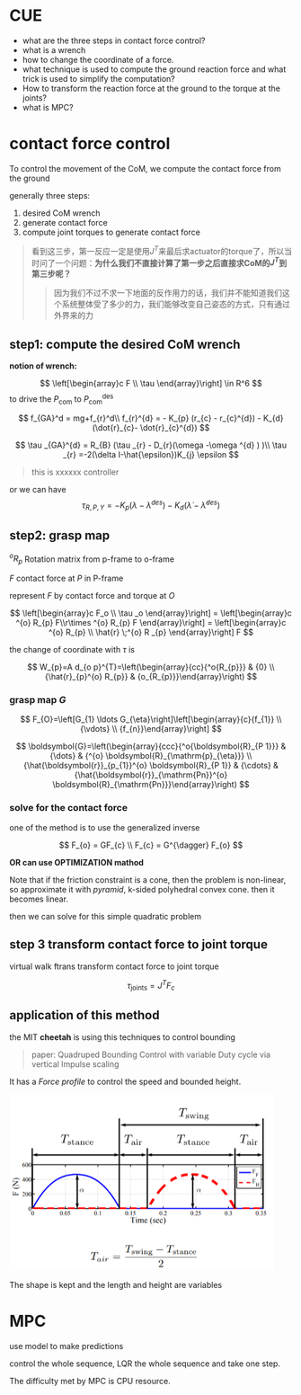 # CUE
- what are the three steps in contact force control?
- what is a wrench
- how to change the coordinate of a force.
- what technique is used to compute the ground reaction force and what trick is used to simplify the computation?
- How to transform the reaction force at the ground to the torque at the joints?
- what is MPC?
# contact force control
 
To control the movement of the CoM, we compute the contact force from the ground

generally three steps:
1. desired CoM wrench
2. generate contact force
3. compute joint torques to generate contact force

> 看到这三步，第一反应一定是使用$J^{T}$来最后求actuator的torque了，所以当时问了一个问题：**为什么我们不直接计算了第一步之后直接求CoM的$J^T$到第三步呢？**
> > 因为我们不过不求一下地面的反作用力的话，我们并不能知道我们这个系统整体受了多少的力，我们能够改变自己姿态的方式，只有通过外界来的力
## step1: compute the desired CoM wrench

**notion of wrench:**

$$
\left[\begin{array}c F \\ \tau  \end{array}\right]  \in  R^6
$$
to drive the $P_{\text{com}}$ to $P_{\text{com}}^{\text{des}}$

$$
f_{GA}^d = mg+f_{r}^d\\
f_{r}^{d} = - K_{p} (r_{c} - r_{c}^{d}) - K_{d}(\dot{r}_{c}- \dot{r}_{c}^{d}) 
$$

$$
\tau _{GA}^{d}  = R_{B} (\tau _{r} - D_{r}(\omega -\omega ^{d} ) )\\
\tau _{r} =-2(\delta I-\hat{\epsilon})K_{j} \epsilon 
$$

> this is xxxxxx controller

or we can have 
$$
\tau _{R,P,Y} = - K_{p} (\lambda - \lambda ^{des} ) - K_{d} (\dot{\lambda } - \dot{\lambda}^{des} )
$$

## step2: grasp map

$^oR_p$ Rotation matrix from p-frame to o-frame

$F$ contact force at $P$ in P-frame

represent $F$ by contact force and torque at $O$

$$
\left[\begin{array}c F_o \\ \tau _o \end{array}\right] 
 = \left[\begin{array}c ^{o} R_{p} F\\r\times ^{o} R_{p} F  \end{array}\right] 
 = \left[\begin{array}c ^{o} R_{p}  \\ \hat{r} \;^{o} R    _{p}  \end{array}\right] F
$$

the change of coordinate with $\tau$ is 

$$
W_{p}=A d_{o p}^{T}=\left(\begin{array}{cc}{^o{R_{p}}} & {0} \\ {\hat{r}_{p}^{o} R_{p}} & {o_{R_{p}}}\end{array}\right)
$$

### **grasp map $G$**
$$
F_{O}=\left[G_{1} \ldots G_{\eta}\right]\left[\begin{array}{c}{f_{1}} \\ {\vdots} \\ {f_{n}}\end{array}\right]
$$

$$
\boldsymbol{G}=\left(\begin{array}{ccc}{^o{\boldsymbol{R}_{P 1}}} & {\dots} & {^{o} \boldsymbol{R}_{\mathrm{p}_{\eta}}} \\ {\hat{\boldsymbol{r}}_{p_{1}}^{o} \boldsymbol{R}_{P 1}} & {\cdots} & {\hat{\boldsymbol{r}}_{\mathrm{Pn}}^{o} \boldsymbol{R}_{\mathrm{Pn}}}\end{array}\right)
$$


### **solve for the contact force**

one of the method is to use the generalized inverse

$$
F_{o} = GF_{c} 
\\
F_{c}  = G^{\dagger} F_{o} 
$$

**OR can use OPTIMIZATION mathod**

Note that if the friction constraint is a cone, then the problem is non-linear, so approximate it with *pyramid*, k-sided polyhedral convex cone. then it becomes linear.

then we can solve for this simple quadratic problem


## step 3 transform contact force to joint torque
virtual walk ftrans transform contact force to joint torque

$$
\tau _{\text{joints}} = J^TF_{c}  
$$

## application of this method

the MIT **cheetah** is using this techniques to control bounding

> paper: Quadruped Bounding Control with variable Duty cycle via vertical Impulse scaling

It has a *Force profile* to control the speed and bounded height.

![](pics/2019-11-02-13-22-20.png)

The shape is kept and the length and height are variables

# MPC

use model to make predictions

control the whole sequence, LQR the whole sequence and take one step.

The difficulty met by MPC is CPU resource.